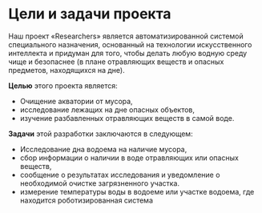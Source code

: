 # Цели и задачи проекта
Наш проект «Researchers» является автоматизированной системой специального назначения, основанный на технологии искусственного интеллекта и придуман для того, чтобы делать любую водную среду чище и безопаснее (в плане отравляющих веществ и опасных предметов, находящихся на дне). 

**Целью** этого проекта является:
* Очищение акватории от мусора, 
* исследование лежащих на дне опасных объектов, 
* изучение разбавленных отравляющих веществ в самой воде. 

**Задачи** этой разработки заключаются в следующем: 
* Исследование дна водоема на наличие мусора, 
* сбор информации о наличии в воде отравляющих или опасных веществ, 
* сообщение о результатах исследования и уведомление о необходимой очистке загрязненного участка.
* измерение температуры воды в водоеме или участке водоема, где находится роботизированная система
